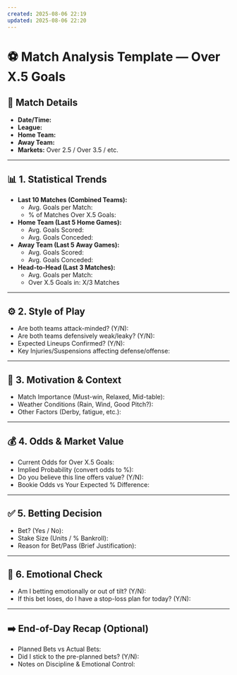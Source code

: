 ```yaml
---
created: 2025-08-06 22:19
updated: 2025-08-06 22:20
---
```

# ⚽ Match Analysis Template — Over X.5 Goals

## 📝 Match Details
- **Date/Time:** 
- **League:** 
- **Home Team:**
- **Away Team:** 
- **Markets:** Over 2.5 / Over 3.5 / etc.

---

## 📊 1. Statistical Trends

- **Last 10 Matches (Combined Teams):**
  - Avg. Goals per Match: 
  - % of Matches Over X.5 Goals: 
- **Home Team (Last 5 Home Games):**
  - Avg. Goals Scored: 
  - Avg. Goals Conceded: 
- **Away Team (Last 5 Away Games):**
  - Avg. Goals Scored: 
  - Avg. Goals Conceded: 
- **Head-to-Head (Last 3 Matches):**
  - Avg. Goals per Match: 
  - Over X.5 Goals in: X/3 Matches

---

## ⚙️ 2. Style of Play

- Are both teams attack-minded? (Y/N): 
- Are both teams defensively weak/leaky? (Y/N): 
- Expected Lineups Confirmed? (Y/N): 
- Key Injuries/Suspensions affecting defense/offense: 

---

## 🧠 3. Motivation & Context

- Match Importance (Must-win, Relaxed, Mid-table): 
- Weather Conditions (Rain, Wind, Good Pitch?): 
- Other Factors (Derby, fatigue, etc.): 

---

## 💰 4. Odds & Market Value

- Current Odds for Over X.5 Goals: 
- Implied Probability (convert odds to %): 
- Do you believe this line offers value? (Y/N): 
- Bookie Odds vs Your Expected % Difference: 

---

## ✅ 5. Betting Decision

- Bet? (Yes / No): 
- Stake Size (Units / % Bankroll): 
- Reason for Bet/Pass (Brief Justification): 

---

## 🧘 6. Emotional Check

- Am I betting emotionally or out of tilt? (Y/N): 
- If this bet loses, do I have a stop-loss plan for today? (Y/N): 

---

## ➡️ End-of-Day Recap (Optional)

- Planned Bets vs Actual Bets: 
- Did I stick to the pre-planned bets? (Y/N): 
- Notes on Discipline & Emotional Control: 